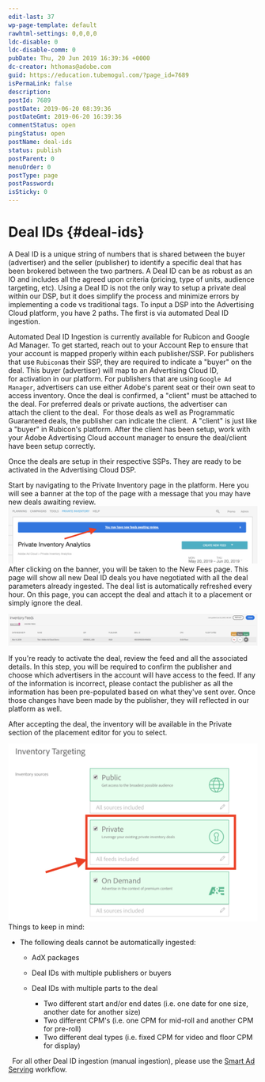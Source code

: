 ```yaml
---
edit-last: 37
wp-page-template: default
rawhtml-settings: 0,0,0,0
ldc-disable: 0
ldc-disable-comm: 0
pubDate: Thu, 20 Jun 2019 16:39:36 +0000
dc-creator: hthomas@adobe.com
guid: https://education.tubemogul.com/?page_id=7689
isPermaLink: false
description: 
postId: 7689
postDate: 2019-06-20 08:39:36
postDateGmt: 2019-06-20 16:39:36
commentStatus: open
pingStatus: open
postName: deal-ids
status: publish
postParent: 0
menuOrder: 0
postType: page
postPassword: 
isSticky: 0
---
```


# Deal IDs {#deal-ids}

A Deal ID is a unique string of numbers that is shared between the buyer (advertiser) and the seller (publisher) to identify a specific deal that has been brokered between the two partners. A Deal ID can be as robust as an IO and&nbsp;includes all the agreed upon criteria (pricing, type of units, audience targeting, etc). Using a Deal ID is not the only way to setup a private deal within our DSP, but it does simplify the process and minimize errors by implementing a code vs traditional tags. To input a DSP into the Advertising Cloud platform, you have 2 paths. The first is via automated Deal ID ingestion.

Automated Deal ID Ingestion is currently available for Rubicon and Google Ad Manager. To get started, reach out to your Account Rep to ensure that your account is mapped properly within each publisher/SSP.
For publishers that use `Rubicon`as their SSP, they are required to indicate a "buyer" on&nbsp;the deal. This buyer (advertiser) will map to an Advertising Cloud ID, for&nbsp;activation in our platform.
For publishers that are using `Google Ad Manager`,&nbsp;advertisers can use either Adobe's parent seat or their own seat to access inventory. Once the deal is confirmed, a "client" must be attached to the deal. For preferred deals or private auctions, the advertiser&nbsp;can attach&nbsp;the client to the deal.&nbsp; For those deals as well as Programmatic Guaranteed deals, the publisher can indicate the client.&nbsp; A "client" is just like a "buyer" in Rubicon's platform. After the client has been setup, work with your Adobe Advertising Cloud account manager to ensure the deal/client have been setup correctly.

Once the deals are setup in their respective SSPs. They are ready to be activated in the Advertising Cloud DSP.

Start by navigating to the Private Inventory page in the platform. Here you will see a banner at the top of the page with a message that you may have new deals awaiting review.
[](assets/screen-shot-2019-06-20-at-8.59.24-am.png) [ ![Screen Shot 2019-06-20 at 8.59.24 AM](assets/screen-shot-2019-06-20-at-8.59.24-am-1024x236.png)](assets/screen-shot-2019-06-20-at-8.59.24-am.png)   
After clicking on the banner, you will be taken to the New Fees page. This page will show all new Deal ID deals you have negotiated with all the deal parameters already ingested. The deal list is automatically refreshed every hour. On this page, you can accept the deal and attach it to a placement or simply ignore the deal.

[ ![Screen Shot 2019-06-20 at 9.08.06 AM](assets/screen-shot-2019-06-20-at-9.08.06-am-1024x129.png)](assets/screen-shot-2019-06-20-at-9.08.06-am.png)

If you're ready to activate the deal, review the feed and all the associated details. In this step, you will be required to confirm the publisher and choose which advertisers in the account will have access to the feed. If any of the information is incorrect, please contact the publisher as all the information has been pre-populated based on what they've sent over. Once those changes have been made by the publisher, they will reflected in our platform as well.

After accepting the deal, the inventory will be available in the Private section of the placement editor for you to select.

[ ![Screen Shot 2019-06-20 at 9.21.44 AM](assets/screen-shot-2019-06-20-at-9.21.44-am-1024x731.png)](assets/screen-shot-2019-06-20-at-9.21.44-am.png)
Things to keep in mind:

* The following deals cannot be automatically ingested:

    * AdX packages
    * Deal IDs with multiple publishers or buyers
    * Deal IDs with multiple parts to the deal

        * Two different start and/or end dates (i.e. one date for one size, another date for another size)
        * Two different CPM's (i.e. one CPM for mid-roll and another CPM for pre-roll)
        * Two different deal types (i.e. fixed CPM for video and floor CPM for display)

&nbsp;
For all other Deal ID ingestion (manual ingestion), please use the [Smart Ad Serving](user-guide/planning/private-inventory/brandaccess.md) workflow. 